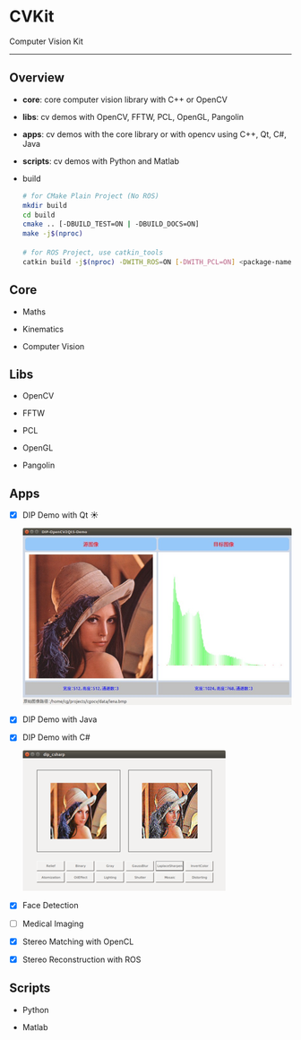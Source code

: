 # CVKit

Computer Vision Kit 

<!-- <p align=center>
  <img src="./data/cv_overview.jpg"/>
</p> -->

-----

## Overview

* **core**: core computer vision library with C++ or OpenCV
* **libs**: cv demos with OpenCV, FFTW, PCL, OpenGL, Pangolin
* **apps**: cv demos with the core library or with opencv using C++, Qt, C#, Java
* **scripts**: cv demos with Python and Matlab

* build

  ```bash
  # for CMake Plain Project (No ROS)
  mkdir build 
  cd build
  cmake .. [-DBUILD_TEST=ON | -DBUILD_DOCS=ON]
  make -j$(nproc)
  
  # for ROS Project, use catkin_tools
  catkin build -j$(nproc) -DWITH_ROS=ON [-DWITH_PCL=ON] <package-name>
  ```

## Core

* Maths

* Kinematics

* Computer Vision

## Libs

* OpenCV

* FFTW

* PCL

* OpenGL

* Pangolin

## Apps

* [x] DIP Demo with Qt :sunny:

  <p align="center">
    <img src="apps/DIPDemoQt/imgs/dip_demo.jpg"/>
  </p>

* [x] DIP Demo with Java
  

* [x] DIP Demo with C#

  ![dip_csharp_ubuntu.png](apps/DIPDemoCSharp/images/dip_csharp_ubuntu.png)

* [x] Face Detection

* [ ] Medical Imaging

* [x] Stereo Matching with OpenCL

* [x] Stereo Reconstruction with ROS

## Scripts

* Python

* Matlab
